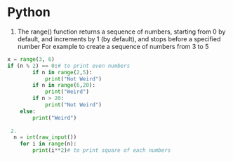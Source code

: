 # Python

1. The range() function returns a sequence of numbers, starting from 0 by default, and increments by 1 (by default), and stops before a specified number
For example to create a sequence of numbers from 3 to 5



```python
x = range(3, 6)
if (n % 2) == 0:# to print even numbers
        if n in range(2,5):
            print("Not Weird")
        if n in range(6,20):
            print("Weird")
        if n > 20:
            print("Not Weird")
    else:
        print("Weird")
        
 2.
  n = int(raw_input())
    for i in range(n):
        print(i**2)# to print square of each numbers
```

